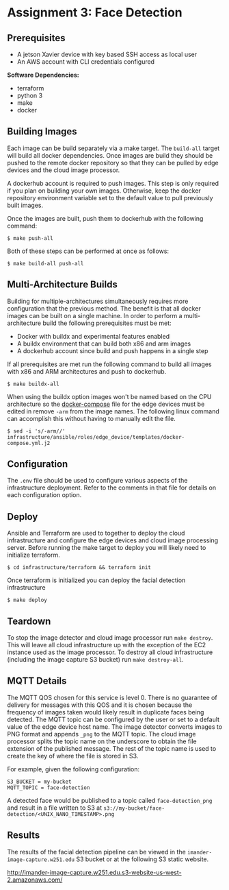 # Assignment 3: Face Detection

## Prerequisites
- A jetson Xavier device with key based SSH access as local user
- An AWS account with CLI credentials configured

**Software Dependencies:**
- terraform
- python 3
- make
- docker

## Building Images

Each image can be build separately via a make target. The `build-all` target will build all docker dependencies. Once images are build they should be pushed to the remote docker repository so that they can be pulled by edge devices and the cloud image processor.

A dockerhub account is required to push images. This step is only required if you plan on building your own images. Otherwise, keep the docker repository environment variable set to the default value to pull previously built images.

Once the images are built, push them to dockerhub with the following command:

```
$ make push-all
```

Both of these steps can be performed at once as follows:

```
$ make build-all push-all
```

## Multi-Architecture Builds

Building for multiple-architectures simultaneously requires more configuration that the previous method. The benefit is that all docker images can be built on a single machine. In order to perform a multi-architecture build the following prerequisites must be met:

- Docker with buildx and experimental features enabled
- A buildx environment that can build both x86 and arm images
- A dockerhub account since build and push happens in a single step

If all prerequisites are met run the following command to build all images with x86 and ARM architectures and push to dockerhub.

```
$ make buildx-all
```

When using the buildx option images won't be named based on the CPU architecture so the [docker-compose](infrastructure/ansible/roles/edge_device/templates/docker-compose.yml.j2) file for the edge devices must be edited in remove `-arm` from the image names. The following linux command can accomplish this without having to manually edit the file.

```
$ sed -i 's/-arm//' infrastructure/ansible/roles/edge_device/templates/docker-compose.yml.j2
```

## Configuration

The `.env` file should be used to configure various aspects of the infrastructure deployment. Refer to the comments in that file for details on each configuration option.

## Deploy

Ansible and Terraform are used to together to deploy the cloud infrastructure and configure the edge devices and cloud image processing server. Before running the make target to deploy you will likely need to initialize terraform.

```
$ cd infrastructure/terraform && terraform init
```

Once terraform is initialized you can deploy the facial detection infrastructure

```
$ make deploy
```

## Teardown

To stop the image detector and cloud image processor run `make destroy`. This will leave all cloud infrastructure up with the exception of the EC2 instance used as the image processor. To destroy all cloud infrastructure (including the image capture S3 bucket) run `make destroy-all`.


## MQTT Details

The MQTT QOS chosen for this service is level 0. There is no guarantee of delivery for messages with this QOS and it is chosen because the frequency of images taken would likely result in duplicate faces being detected. The MQTT topic can be configured by the user or set to a default value of the edge device host name. The image detector converts images to PNG format and appends `_png` to the MQTT topic. The cloud image processor splits the topic name on the underscore to obtain the file extension of the published message. The rest of the topic name is used to create the key of where the file is stored in S3.

For example, given the following configuration:

```
S3_BUCKET = my-bucket
MQTT_TOPIC = face-detection
```
A detected face would be published to a topic called `face-detection_png` and result in a file written to S3 at `s3://my-bucket/face-detection/<UNIX_NANO_TIMESTAMP>.png`


## Results

The results of the facial detection pipeline can be viewed in the `imander-image-capture.w251.edu` S3 bucket or at the following S3 static website.

http://imander-image-capture.w251.edu.s3-website-us-west-2.amazonaws.com/

